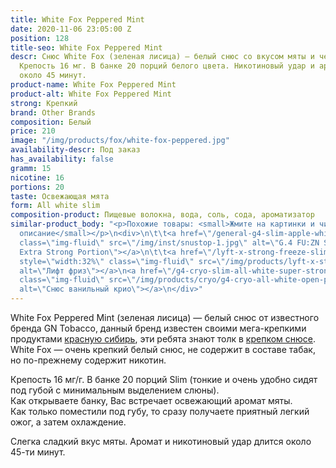 ```yaml
---
title: White Fox Peppered Mint
date: 2020-11-06 23:05:00 Z
position: 128
title-seo: White Fox Peppered Mint
descr: Снюс White Fox (зеленая лисица) — белый снюс со вкусом мяты и черного перца.
  Крепость 16 мг. В банке 20 порций белого цвета. Никотиновый удар и аромат длится
  около 45 минут.
product-name: White Fox Peppered Mint
product-alt: White Fox Peppered Mint
strong: Крепкий
brand: Other Brands
composition: Белый
price: 210
image: "/img/products/fox/white-fox-peppered.jpg"
availability-descr: Под заказ
has_availability: false
gramm: 15
nicotine: 16
portions: 20
taste: Освежающая мята
form: All white slim
composition-product: Пищевые волокна, вода, соль, сода, ароматизатор
similar-product_body: "<p>Похожие товары: <small>Жмите на картинки и читайте полное
  описание</small></p>\n<div>\n\t\t<a href=\"/general-g4-slim-apple-white\"><img style=\"width:32%\"
  class=\"img-fluid\" src=\"/img/inst/snustop-1.jpg\" alt=\"G.4 FU:ZN Slim All White
  Extra Strong Portion\"></a>\n\t\t<a href=\"/lyft-x-strong-freeze-slim-white\"><img
  style=\"width:32%\" class=\"img-fluid\" src=\"/img/products/lyft-x-strong-freeze-slim-white.png\"
  alt=\"Лифт фриз\"></a>\n<a href=\"/g4-cryo-slim-all-white-super-strong\"><img style=\"width:32%\"
  class=\"img-fluid\" src=\"/img/products/cryo/g4-cryo-all-white-open-portion.jpg\"
  alt=\"Снюс ванильный крио\"></a>\n</div>"
---
```


White Fox Peppered Mint (зеленая лисица) — белый снюс от известного бренда GN Tobacco, данный бренд известен своими мега-крепкими продуктами [красную сибирь](/siberia-white-dry-slim), эти ребята знают толк в [крепком снюсе](/ultra-strong).
White Fox — очень крепкий белый снюс, не содержит в составе табак, но по-прежнему содержит никотин.

Крепость 16 мг/г. В банке 20 порций Slim (тонкие и очень удобно сидят под губой с минимальным выделением слюны).<br>
Как открываете банку, Вас встречает освежающий аромат мяты.<br>
Как только поместили под губу, то сразу получаете приятный легкий ожог, а затем охлаждение.

Слегка сладкий вкус мяты. Аромат и никотиновый удар длится около 45-ти минут.